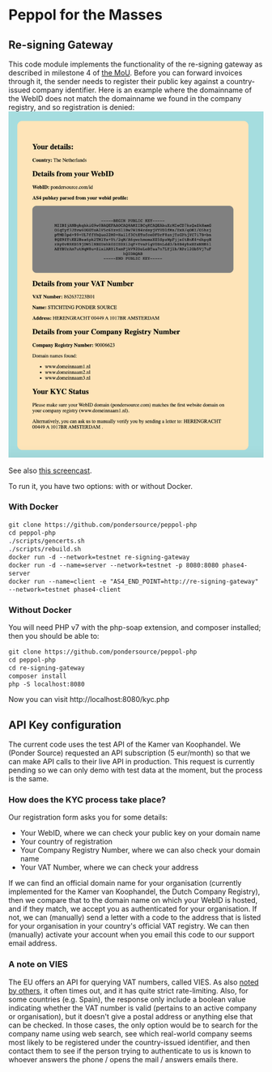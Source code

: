 # Peppol for the Masses
## Re-signing Gateway
This code module implements the functionality of the re-signing gateway as described
in milestone 4 of [the MoU](https://github.com/pondersource/peppol-php/blob/main/pftm-mou-annexe-milestones.pdf).
Before you can forward invoices through it, the sender needs to register their public key against a country-issued
company identifier.
Here is an example where the domainname of the WebID does not match the domainname we found in the company registry,
and so registration is denied:
![screenshot](screenshot-kyc.png "KYC process")

See also [this screencast](https://www.youtube.com/watch?v=OCeLXbKUxiE).

To run it, you have two options: with or without Docker.

### With Docker
```
git clone https://github.com/pondersource/peppol-php
cd peppol-php
./scripts/gencerts.sh
./scripts/rebuild.sh
docker run -d --network=testnet re-signing-gateway
docker run -d --name=server --network=testnet -p 8080:8080 phase4-server
docker run --name=client -e "AS4_END_POINT=http://re-signing-gateway" --network=testnet phase4-client
```

### Without Docker
You will need PHP v7 with the php-soap extension, and composer installed; then you should be able to:
```
git clone https://github.com/pondersource/peppol-php
cd peppol-php
cd re-signing-gateway
composer install
php -S localhost:8080
```
Now you can visit http://localhost:8080/kyc.php

## API Key configuration
The current code uses the test API of the Kamer van Koophandel.
We (Ponder Source) requested an API subscription (5 eur/month) so that we can make API calls to their
live API in production. This request is currently pending so we can only demo with test data at the moment,
but the process is the same.

### How does the KYC process take place?

Our registration form asks you for some details:
* Your WebID, where we can check your public key on your domain name
* Your country of registration
* Your Company Registry Number, where we can also check your domain name
* Your VAT Number, where we can check your address

If we can find an official domain name for your organisation (currently implemented for the Kamer van Koophandel, the Dutch Company Registry),
then we compare that to the domain name on which your WebID is hosted, and if they match, we accept you as authenticated for your organisation.
If not, we can (manually) send a letter with a code to the address that is listed for your organisation in your country's official VAT registry.
We can then (manually) activate your account when you email this code to our support email address.

### A note on VIES

The EU offers an API for querying VAT numbers, called VIES.
As also [noted by others](https://scotthelme.co.uk/how-the-eu-made-our-website-slow/), it often times out, and it has quite strict rate-limiting.
Also, for some countries (e.g. Spain), the response only include a boolean value indicating whether the VAT number is valid (pertains to an
active company or organisation), but it doesn't give a postal address or anything else that can be checked. In those cases, the only option would
be to search for the company name using web search, see which real-world company seems most likely to be registered under the country-issued
identifier, and then contact them to see if the person trying to authenticate to us is known to whoever answers the phone / opens the mail /
answers emails there.